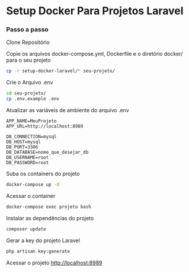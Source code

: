 
# Setup Docker Para Projetos Laravel
### Passo a passo
Clone Repositório

Copie os arquivos docker-compose.yml, Dockerfile e o diretório docker/ para o seu projeto
```sh
cp -r setup-docker-laravel/* seu-projeto/
```

Crie o Arquivo .env
```sh
cd seu-projeto/
cp .env.example .env
```

Atualizar as variáveis de ambiente do arquivo .env
```dosini
APP_NAME=MeuProjeto
APP_URL=http://localhost:8989

DB_CONNECTION=mysql
DB_HOST=mysql
DB_PORT=3306
DB_DATABASE=nome_que_desejar_db
DB_USERNAME=root
DB_PASSWORD=root
```

Suba os containers do projeto
```sh
docker-compose up -d
```

Acessar o container
```sh
docker-compose exec projeto bash
```


Instalar as dependências do projeto
```sh
composer update
```


Gerar a key do projeto Laravel
```sh
php artisan key:generate
```


Acessar o projeto
[http://localhost:8989](http://localhost:8989)
